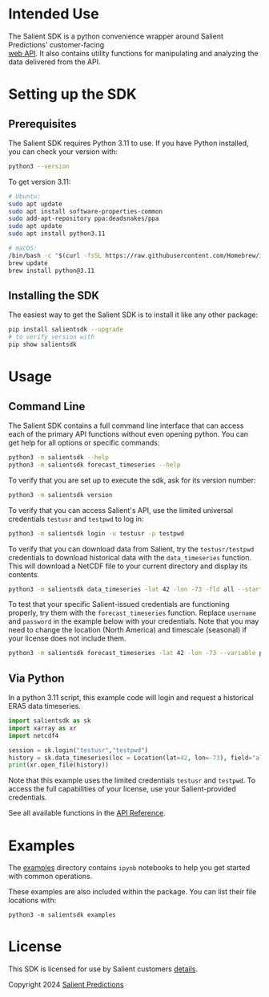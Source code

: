 
# Intended Use

The Salient SDK is a python convenience wrapper around Salient Predictions' customer-facing  
[web API](https://api.salientpredictions.com/v2/documentation/api/).  It also contains utility functions for manipulating and analyzing the data delivered from the API.

# Setting up the SDK

## Prerequisites 

The Salient SDK requires Python 3.11 to use.   If you have Python installed, you can check your version with:

```bash
python3 --version
```

To get version 3.11:

```bash
# Ubuntu:
sudo apt update
sudo apt install software-properties-common
sudo add-apt-repository ppa:deadsnakes/ppa
sudo apt update
sudo apt install python3.11
```

```bash
# macOS:
/bin/bash -c "$(curl -fsSL https://raw.githubusercontent.com/Homebrew/install/HEAD/install.sh)"
brew update
brew install python@3.11
```

## Installing the SDK

The easiest way to get the Salient SDK is to install it like any other package:

```bash
pip install salientsdk --upgrade
# to verify version with
pip show salientsdk
```

# Usage

## Command Line

The Salient SDK contains a full command line interface that can access each of the primary
API functions without even opening python.  You can get help for all options or specific commands:

```bash
python3 -m salientsdk --help
python3 -m salientsdk forecast_timeseries --help
```

To verify that you are set up to execute the sdk, ask for its version number:

```bash
python3 -m salientsdk version
```

To verify that you can access Salient's API, use the limited universal credentials `testusr` and `testpwd` to log in:

```bash
python3 -m salientsdk login -u testusr -p testpwd
```

To verify that you can download data from Salient, try the `testusr/testpwd` credentials to download historical data with the `data_timeseries` function.  This will download a NetCDF file to your current directory and display its contents.

```bash
python3 -m salientsdk data_timeseries -lat 42 -lon -73 -fld all --start 2020-01-01 --end 2020-12-31 -u testusr -p testpwd
```

To test that your specific Salient-issued credentials are functioning properly, try them with the `forecast_timeseries` function.  Replace `username` and `password` in the example below with your credentials.  Note that you may need to change the location (North America) and timescale (seasonal) if your license does not include them.

```bash
python3 -m salientsdk forecast_timeseries -lat 42 -lon -73 --variable precip --timescale seasonal --date 2020-01-01 -u username -p password
```



## Via Python

In a python 3.11 script, this example code will login and request a historical ERA5 data timeseries.

```python
import salientsdk as sk
import xarray as xr
import netcdf4

session = sk.login("testusr","testpwd")
history = sk.data_timeseries(loc = Location(lat=42, lon=-73), field="all", variable="temp", session=session)
print(xr.open_file(history))
```

Note that this example uses the limited credentials `testusr` and `testpwd`.  To access the full capabilities of your license, use your Salient-provided credentials.

See all available functions in the [API Reference](api.md).

# Examples


The [examples](https://github.com/Salient-Predictions/salientsdk/tree/main/examples) directory contains `ipynb` notebooks to help you get started with common operations. 

These examples are also included within the package. You can list their file locations with:

```
python3 -m salientsdk examples
```


# License

This SDK is licensed for use by Salient customers [details](https://salient-predictions.github.io/salientsdk/LICENSE/).


Copyright 2024 [Salient Predictions](https://www.salientpredictions.com/)
